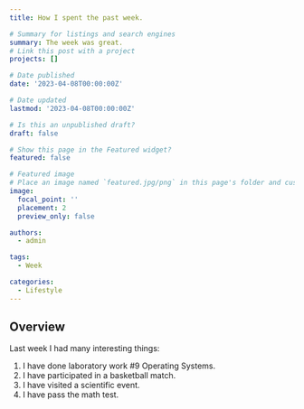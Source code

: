 ```yaml
---
title: How I spent the past week.

# Summary for listings and search engines
summary: The week was great.
# Link this post with a project
projects: []

# Date published
date: '2023-04-08T00:00:00Z'

# Date updated
lastmod: '2023-04-08T00:00:00Z'

# Is this an unpublished draft?
draft: false

# Show this page in the Featured widget?
featured: false

# Featured image
# Place an image named `featured.jpg/png` in this page's folder and customize its options here.
image:
  focal_point: ''
  placement: 2
  preview_only: false

authors:
  - admin

tags:
  - Week

categories:
  - Lifestyle
---
```



## Overview
Last week I had many interesting things:
1. I have done laboratory work #9 Operating Systems.
2. I have participated in a basketball match.
3. I have visited a scientific event.
4. I have pass the math test.
